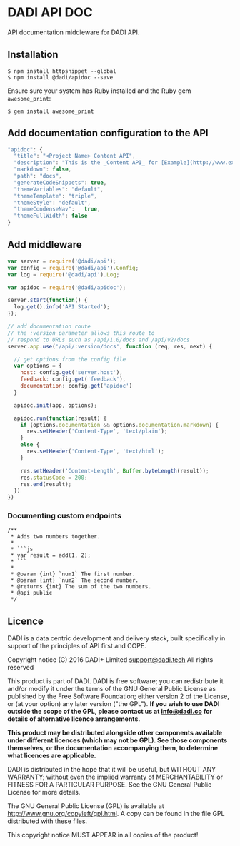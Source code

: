 # DADI API DOC

API documentation middleware for DADI API.

## Installation

```
$ npm install httpsnippet --global
$ npm install @dadi/apidoc --save
```

Ensure sure your system has Ruby installed and the Ruby gem `awesome_print`:

```
$ gem install awesome_print
```

## Add documentation configuration to the API

```js
"apidoc": {
  "title": "<Project Name> Content API",
  "description": "This is the _Content API_ for [Example](http://www.example.com).",
  "markdown": false,
  "path": "docs",
  "generateCodeSnippets": true,
  "themeVariables": "default",
  "themeTemplate": "triple",
  "themeStyle": "default",
  "themeCondenseNav":	true,
  "themeFullWidth": false
}
```

## Add middleware

```js
var server = require('@dadi/api');
var config = require('@dadi/api').Config;
var log = require('@dadi/api').Log;

var apidoc = require('@dadi/apidoc');

server.start(function() {
  log.get().info('API Started');
});

// add documentation route
// the :version parameter allows this route to
// respond to URLs such as /api/1.0/docs and /api/v2/docs
server.app.use('/api/:version/docs', function (req, res, next) {

  // get options from the config file
  var options = {
    host: config.get('server.host'),
    feedback: config.get('feedback'),
    documentation: config.get('apidoc')
  }

  apidoc.init(app, options);

  apidoc.run(function(result) {
    if (options.documentation && options.documentation.markdown) {
      res.setHeader('Content-Type', 'text/plain');
    }
    else {
      res.setHeader('Content-Type', 'text/html');
    }

    res.setHeader('Content-Length', Buffer.byteLength(result));
    res.statusCode = 200;
    res.end(result);
  })
})
```

### Documenting custom endpoints

```
/**
 * Adds two numbers together.
 *
 * ```js
 * var result = add(1, 2);
 * ```
 *
 * @param {int} `num1` The first number.
 * @param {int} `num2` The second number.
 * @returns {int} The sum of the two numbers.
 * @api public
 */
 ```

## Licence

DADI is a data centric development and delivery stack, built specifically in support of the principles of API first and COPE.

Copyright notice
(C) 2016 DADI+ Limited <support@dadi.tech>
All rights reserved

This product is part of DADI.
DADI is free software; you can redistribute it and/or modify
it under the terms of the GNU General Public License as
published by the Free Software Foundation; either version 2 of
the License, or (at your option) any later version ("the GPL").
**If you wish to use DADI outside the scope of the GPL, please
contact us at info@dadi.co for details of alternative licence
arrangements.**

**This product may be distributed alongside other components
available under different licences (which may not be GPL). See
those components themselves, or the documentation accompanying
them, to determine what licences are applicable.**

DADI is distributed in the hope that it will be useful,
but WITHOUT ANY WARRANTY; without even the implied warranty of
MERCHANTABILITY or FITNESS FOR A PARTICULAR PURPOSE.  See the
GNU General Public License for more details.

The GNU General Public License (GPL) is available at
http://www.gnu.org/copyleft/gpl.html.
A copy can be found in the file GPL distributed with
these files.

This copyright notice MUST APPEAR in all copies of the product!
